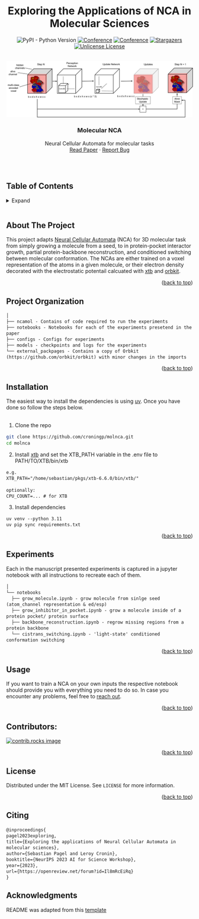 <!-- SHIEDS -->
<a id="readme-top"></a>
<div align="center">    

# Exploring the Applications of NCA in Molecular Sciences  

![PyPI - Python Version][python-shield]
[![Conference][conference-shield]][conference-url]
[![Conference][contributors-shield]][contributors-url]
[![Stargazers][stars-shield]][stars-url]
[![Unlicense License][license-shield]][license-url]

</div>

<!-- PROJECT LOGO -->
<br />
<div align="center">
  <a href="https://github.com/croningp/molnca">
    <img src="assets/logo.png" alt="Logo">
  </a>

  <h3 align="center">Molecular NCA</h3>

  <p align="center">
    Neural Cellular Automata for molecular tasks
    <br />
    <a href="https://openreview.net/pdf?id=Il8mRcEiRq">Read Paper</a>
    ·
    <a href="https://github.com/croningp/molnca/issues/new?labels=bug&template=bug-report---.md">Report Bug</a>
  </p>
  </br></br>
</div>


<!-- TOC -->
## Table of Contents
<details>
  <summary>Expand</summary>
  <ol>
    <li>
      <a href="#about-the-project">About the project</a>
    </li>
    <li>
      <a href="#project-organization">Project Organization</a>
    </li>
    <li>
      <a href="#installation">Installation</a>
    </li>
    <li><a href="#experiments">Experiments</a></li>
    <li><a href="#usage">Usage</a></li>
    <li><a href="#contributors">Contributors</a></li>
    <li><a href="#license">License</a></li>
    <li><a href="#citing">Citing</a></li>
    <li><a href="#acknowledgments">Acknowledgments</a></li>
  </ol>
</details>
</br>

<!-- ABOUT THE PROJECT -->
## About The Project

This project adapts [Neural Cellular Automata](https://arxiv.org/abs/2103.08737) (NCA) for 3D molecular task from simply growing a molecule from a seed, to in protein-pocket interactor growth, partial protein-backbone reconstruction, and conditioned switching between molecular conformation. The NCAs are either trained on a voxel representation of the atoms in a given molecule, or their electron density decorated with the electrostatic potentail calcuated with [xtb](https://github.com/grimme-lab/xtb) and [orbkit](https://github.com/orbkit/orbkit).

<p align="right">(<a href="#readme-top">back to top</a>)</p>


## Project Organization

```
│
├── ncamol - Contains of code required to run the experiments
├── notebooks - Notebooks for each of the experiments presetend in the paper
├── configs - Configs for experiments
├── models - checkpoints and logs for the experiments
└── external_packpages - Contains a copy of Orbkit (https://github.com/orbkit/orbkit) with minor changes in the imports

```

<p align="right">(<a href="#readme-top">back to top</a>)</p>

<!-- Installation -->
## Installation
The easiest way to install the dependencies is using [uv](https://docs.astral.sh/uv/getting-started/installation/#standalone-installer). Once you have done so follow the steps below.
</br></br>

1. Clone the repo
```sh
git clone https://github.com/croningp/molnca.git
cd molnca
```

2. Install [xtb](https://xtb-docs.readthedocs.io/en/latest/setup.html) and set the XTB_PATH variable in the .env file to PATH/TO/XTB/bin/xtb
```.env
e.g.
XTB_PATH="/home/sebastian/pkgs/xtb-6.6.0/bin/xtb/"

optionally:
CPU_COUNT=... # for XTB
```

3. Install dependencies
```
uv venv --python 3.11
uv pip sync requirements.txt
```


<p align="right">(<a href="#readme-top">back to top</a>)</p>


<!-- Experiments -->
## Experiments

Each in the manuscript presented experiments is captured in a jupyter notebook with all instructions to recreate each of them.

```
│
└── notebooks
  ├── grow_molecule.ipynb - grow molecule from sinlge seed (atom_channel representation & ed/esp)
  ├── grow_inhibitor_in_pocket.ipynb - grow a molecule inside of a protein pocket/ protein surface
  ├── backbone_reconstruction.ipynb - regrow missing regions from a protein backbone
  └── cistrans_switching.ipynb - 'light-state' conditioned conformation switching 
```

<p align="right">(<a href="#readme-top">back to top</a>)</p>



<!-- USAGE EXAMPLES -->
## Usage

If you want to train a NCA on your own inputs the respective notebook should provide you with everything you need to do so. In case you encounter any problems, feel free to [reach out](mailto:pagel.sebastian.1@gmail.com?subject=[GitHub]).

<p align="right">(<a href="#readme-top">back to top</a>)</p>


## Contributors:

<a href="https://github.com/croningp/molnca/graphs/contributors">
  <img src="https://contrib.rocks/image?repo=croningp/molnca" alt="contrib.rocks image" />
</a>

<p align="right">(<a href="#readme-top">back to top</a>)</p>



<!-- LICENSE -->
## License

Distributed under the MIT License. See `LICENSE` for more information.

<p align="right">(<a href="#readme-top">back to top</a>)</p>


<!-- Citation -->
## Citing
```
@inproceedings{
pagel2023exploring,
title={Exploring the applications of Neural Cellular Automata in molecular sciences},
author={Sebastian Pagel and Leroy Cronin},
booktitle={NeurIPS 2023 AI for Science Workshop},
year={2023},
url={https://openreview.net/forum?id=Il8mRcEiRq}
}
```


<!-- ACKNOWLEDGMENTS -->
## Acknowledgments

README was adapted from this [template](https://github.com/othneildrew/Best-README-Template/blob/main/BLANK_README.md)



<!-- MARKDOWN LINKS & IMAGES -->
<!-- https://www.markdownguide.org/basic-syntax/#reference-style-links -->
[conference-shield]: https://img.shields.io/badge/NIPS_23-AI4Science-blue?style=for-the-badge
[conference-url]: https://openreview.net/pdf?id=Il8mRcEiRq
[contributors-shield]: https://img.shields.io/github/contributors/croningp/molnca.svg?style=for-the-badge
[contributors-url]: https://github.com/croningp/molca/graphs/contributors
[stars-shield]: https://img.shields.io/github/stars/croningp/molnca.svg?style=for-the-badge
[stars-url]: https://github.com/croningp/molca/stargazers
[python-shield]: https://img.shields.io/badge/python-3.11-3670A0?style=for-the-badge&logo=python&logoColor=ffdd54
[license-shield]: https://img.shields.io/badge/license-MIT-blue?style=for-the-badge
[license-url]: https://github.com/othneildrew/Best-README-Template/blob/master/LICENSE.txt

